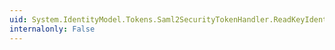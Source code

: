 ```yaml
---
uid: System.IdentityModel.Tokens.Saml2SecurityTokenHandler.ReadKeyIdentifierClause(System.Xml.XmlReader)
internalonly: False
---
```

